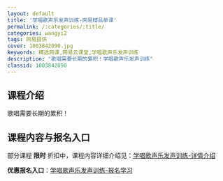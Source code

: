 ```yaml
---
layout: default
title: '学唱歌声乐发声训练-网易精品单课'
permalink: /:categories/:title/
categories: wangyi2
tags: 网易提供
cover: 1003842090.jpg
keywords: 精选网课,网易云课堂,学唱歌声乐发声训练
description: "歌唱需要长期的累积！学唱歌声乐发声训练"
classid: 1003842090
---
```


## 课程介绍

歌唱需要长期的累积！

## 课程内容与报名入口

部分课程 **限时** 折扣中，课程内容详细介绍见：[学唱歌声乐发声训练-详情介绍](https://study.163.com/course/introduction/1003842090.htm?share=1&shareId=1025206652&utm_campaign=share&utm_medium=iphoneShare&utm_source=&utm_u=1025206652)

**优惠报名入口**：[学唱歌声乐发声训练-报名学习](https://study.163.com/course/introduction/1003842090.htm?share=1&shareId=1025206652&utm_campaign=share&utm_medium=iphoneShare&utm_source=&utm_u=1025206652)

